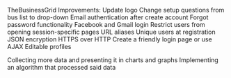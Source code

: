 TheBusinessGrid
Improvements: 
Update logo
Change setup questions from bus list to drop-down
Email authentication after create account
Forgot password functionality
Facebook and Gmail login
Restrict users from opening session-specific pages
URL aliases
Unique users at registration
JSON encryption
HTTPS over HTTP
Create a friendly login page or use AJAX
Editable profiles


Collecting more data and presenting it in charts and graphs
Implementing an algorithm that processed said data